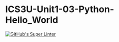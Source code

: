 # ICS3U-Unit1-03-Python-Hello_World

[![GitHub's Super Linter](https://github.com/shahdel/ICS3U-Unit1-03-Python-Hello_World/workflows/GitHub's%20Super%20Linter/badge.svg)](https://github.com/shahdel/ICS3U-Unit1-03-Python-Hello_World/actions)
